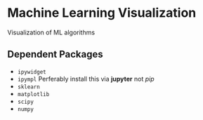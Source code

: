 # Machine Learning Visualization
Visualization of ML algorithms

## Dependent Packages
- `ipywidget`
- `ipympl` Perferably install this via __jupyter__ not _pip_
- `sklearn`
- `matplotlib`
- `scipy`
- `numpy`
